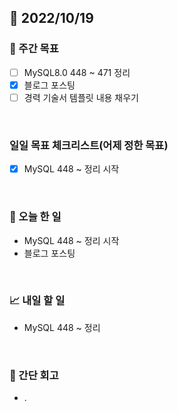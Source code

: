 ## 📅 2022/10/19


### 👏 주간 목표

- [ ] MySQL8.0 448 ~ 471 정리
- [x] 블로그 포스팅
- [ ] 경력 기술서 템플릿 내용 채우기

<br/>

### 일일 목표 체크리스트(어제 정한 목표)

- [x] MySQL 448 ~ 정리 시작

<br/>

### 💯 오늘 한 일

- MySQL 448 ~ 정리 시작
- 블로그 포스팅

<br/>

### 📈 내일 할 일

- MySQL 448 ~ 정리

<br/>

### 🤔 간단 회고

- .
